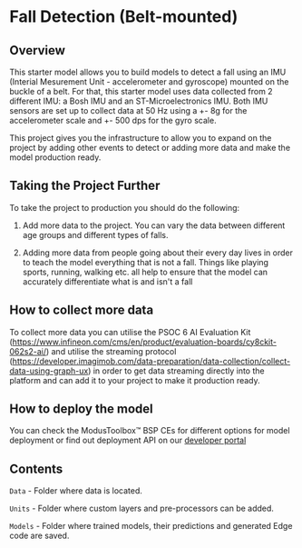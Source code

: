 ﻿# Fall Detection (Belt-mounted)

## Overview

This starter model allows you to build models to detect a fall using an IMU (Interial Mesurement Unit - accelerometer and gyroscope) mounted on the buckle of a belt.
For that, this starter model uses data collected from 2 different IMU: a Bosh IMU and an ST-Microelectronics IMU. Both IMU sensors are set up to collect data at 50 Hz using a +- 8g for the accelerometer scale and +- 500 dps for the gyro scale. 

This project gives you the infrastructure to allow you to expand on the project by adding other events to detect or adding more data and make the model production ready. 

## Taking the Project Further

To take the project to production you should do the following:

1. Add more data to the project. You can vary the data between different age groups and different types of falls.

2. Adding more data from people going about their every day lives in order to teach the model everything that is not a fall. Things like playing sports, running, walking etc. all help to ensure that the model can accurately differentiate what is and isn't a fall

## How to collect more data

To collect more data you can utilise the PSOC 6 AI Evaluation Kit (https://www.infineon.com/cms/en/product/evaluation-boards/cy8ckit-062s2-ai/) and utilise the streaming protocol (https://developer.imagimob.com/data-preparation/data-collection/collect-data-using-graph-ux) in order to get data streaming directly into the platform and can add it to your project to make it production ready. 

## How to deploy the model

You can check the ModusToolbox™ BSP CEs for different options for model deployment or find out deployment API on our [developer portal](https://developer.imagimob.com/deployment)

## Contents

`Data`  - Folder where data is located.

`Units`  - Folder where custom layers and pre-processors can be added.

`Models` - Folder where trained models, their predictions and generated Edge code are saved.
